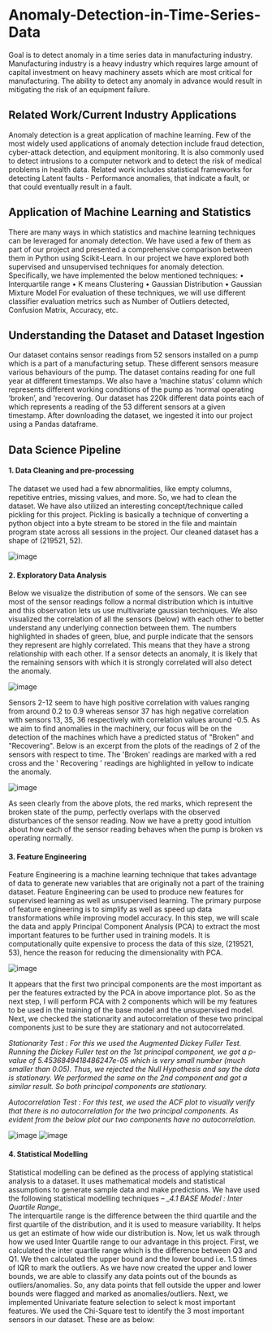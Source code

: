# Anomaly-Detection-in-Time-Series-Data
Goal is to detect anomaly in a time series data in manufacturing industry. Manufacturing industry is a heavy industry which requires large amount of capital investment on heavy machinery assets which are most critical for manufacturing. The ability to detect any anomaly in advance would result in mitigating the risk of an equipment failure. 

## Related Work/Current Industry Applications
Anomaly detection is a great application of machine learning. Few of the most widely used applications of anomaly detection include fraud detection, cyber-attack detection, and equipment monitoring. It is also commonly used to detect intrusions to a computer network and to detect the risk of medical problems in health data. Related work includes statistical frameworks for detecting Latent faults - Performance anomalies, that indicate a fault, or that could eventually result in a fault.

## Application of Machine Learning and Statistics 
There are many ways in which statistics and machine learning techniques can be leveraged for anomaly detection. We have used a few of them as part of our project and presented a comprehensive comparison between them in Python using Scikit-Learn. In our project we have explored both supervised and unsupervised  techniques for anomaly detection. Specifically, we have implemented the below mentioned techniques:
•	Interquartile range 
•	K means Clustering
•	Gaussian Distribution
•	Gaussian Mixture Model
For evaluation of these techniques, we will use different classifier evaluation metrics such as Number of Outliers detected, Confusion Matrix, Accuracy, etc. 

## Understanding the Dataset and Dataset Ingestion
Our dataset contains sensor readings from 52 sensors installed on a pump which is a part of a manufacturing setup. These different sensors measure various behaviours of the pump. The dataset contains reading for one full year at different timestamps. We also have a ‘machine status’ column which represents different working conditions of the pump as ‘normal operating ‘broken’, and ‘recovering. Our dataset has 220k different data points each of which represents a reading of the 53 different sensors at a given timestamp. After downloading the dataset, we ingested it into our project using a Pandas dataframe. 

## Data Science Pipeline

#### 1.	Data Cleaning and pre-processing
The dataset we used had a few abnormalities, like empty columns, repetitive entries, missing values, and more. So, we had to clean the dataset. We have also utilized an interesting concept/technique called pickling for this project. Pickling is basically a technique of converting a python object into a byte stream to be stored in the file and maintain program state across all sessions in the project. Our cleaned dataset has a shape of (219521, 52).

![image](https://user-images.githubusercontent.com/35283246/163791152-2733067d-6819-4e0a-a826-c0ab5ab31f5e.png)

 
#### 2.	Exploratory Data Analysis
Below we visualize the distribution of some of the sensors.
We can see most of the sensor readings follow a normal distribution which is intuitive and this observation lets us use multivariate gaussian techniques.
We also visualized the correlation of all the sensors (below) with each other to better understand any underlying connection between them. The numbers highlighted in shades of green, blue, and purple indicate that the sensors they represent are highly correlated. This means that they have a strong relationship with each other. If a sensor detects an anomaly, it is likely that the remaining sensors with which it is strongly correlated will also detect the anomaly.

![image](https://user-images.githubusercontent.com/35283246/163791166-7768f76f-7bea-4b79-acc9-7795d6e7099d.png)

Sensors 2-12 seem to have high positive correlation with values ranging from around 0.2 to 0.9 whereas sensor 37 has high negative correlation with sensors 13, 35, 36 respectively with correlation values around -0.5. 
As we aim to find anomalies in the machinery, our focus will be on the detection of the machines which have a predicted status of "Broken" and "Recovering". Below is an excerpt from the plots of the readings of 2 of the sensors with respect to time. The 'Broken' readings are marked with a red cross and the ' Recovering ' readings are highlighted in yellow to indicate the anomaly.

![image](https://user-images.githubusercontent.com/35283246/163791221-57dd6f07-adcf-46c8-8518-3add7c7f38b8.png)

As seen clearly from the above plots, the red marks, which represent the broken state of the pump, perfectly overlaps with the observed disturbances of the sensor reading. Now we have a pretty good intuition about how each of the sensor reading behaves when the pump is broken vs operating normally.

#### 3.	Feature Engineering
Feature Engineering is a machine learning technique that takes advantage of data to generate new variables that are originally not a part of the training dataset. Feature Engineering can be used to produce new features for supervised learning as well as unsupervised learning. The primary purpose of feature engineering is to simplify as well as speed up data transformations while improving model accuracy. In this step, we will scale the data and apply Principal Component Analysis (PCA) to extract the most important features to be further used in training models. It is computationally quite expensive to process the data of this size, (219521, 53), hence the reason for reducing the dimensionality with PCA.

![image](https://user-images.githubusercontent.com/35283246/163791274-d07051d9-478f-44ce-8354-286f8580f9a3.png)

It appears that the first two principal components are the most important as per the features extracted by the PCA in above importance plot. So as the next step, I will perform PCA with 2 components which will be my features to be used in the training of the base model and the unsupervised model.
Next, we checked the stationarity and autocorrelation of these two principal components just to be sure they are stationary and not autocorrelated. 

*_Stationarity Test : For this we used the Augmented Dickey Fuller Test. Running the Dickey Fuller test on the 1st principal component, we got a p-value of 5.4536849418486247e-05 which is very small number (much smaller than 0.05). Thus, we rejected the Null Hypothesis and say the data is stationary. We performed the same on the 2nd component and got a similar result. So both principal components are stationary._*

*_Autocorrelation Test : For this test, we used the ACF plot  to visually verify that there is no autocorrelation for the two principal components. As evident from the below plot our two components have no autocorrelation._* 

![image](https://user-images.githubusercontent.com/35283246/163791496-0d7375e1-4237-4412-81ef-976a12a45018.png) ![image](https://user-images.githubusercontent.com/35283246/163791511-2c6d71e0-88f4-4fd4-954e-6e8b42ddc862.png)

#### 4.	Statistical Modelling
Statistical modelling can be defined as the process of applying statistical analysis to a dataset. It uses mathematical models and statistical assumptions to generate sample data and make predictions. We have used the following statistical modelling techniques –
*_4.1 BASE Model : Inter Quartile Range*_ <br>
The interquartile range is the difference between the third quartile and the first quartile of the distribution, and it is used to measure variability. It helps us get an estimate of how wide our distribution is. 
Now, let us walk through how we used Inter Quartile range to our advantage in this project. First, we calculated the inter quartile range which is the difference between Q3 and Q1. We then calculated the upper bound and the lower bound i.e. 1.5 times of IQR to mark the outliers. As we have now created the upper and lower bounds, we are able to classify any data points out of the bounds as outliers/anomalies. So, any data points that fell outside the upper and lower bounds were flagged and marked as anomalies/outliers. 
Next, we implemented Univariate feature selection to select k most important features. We used the Chi-Square test to identify the 3 most important sensors in our dataset. These are as below:






















 


